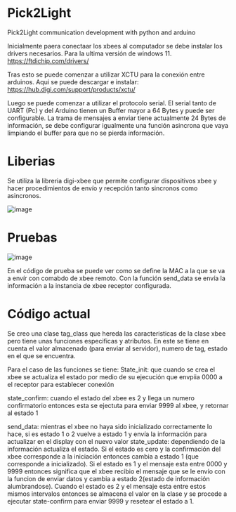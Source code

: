 # Pick2Light
Pick2Light communication development with python and arduino

Inicialmente paera conectaar los xbees al computador se debe instalar los drivers necesarios. Para la ultima versión de windows 11.
https://ftdichip.com/drivers/

Tras esto se puede comenzar a utilizar XCTU para la conexión entre arduinos. Aqui se puede descargar e instalar:
https://hub.digi.com/support/products/xctu/

Luego se puede comenzar a utilizar el protocolo serial. El serial tanto de UART (Pc) y del Arduino tienen un Buffer mayor a 64 Bytes y puede ser configurable.
La trama de mensajes a enviar tiene actualmente 24 Bytes de información, se debe configurar igualmente una función asincrona que vaya limpiando el buffer para que no se pierda información.

# Liberias
Se utiliza la libreria digi-xbee que permite configurar dispositivos xbee y hacer procedimientos de envío y recepción tanto sincronos como asincronos.

![image](https://user-images.githubusercontent.com/26825857/159137987-960b7cd8-227f-4801-98d5-3c7496b419e4.png)

# Pruebas
![image](https://user-images.githubusercontent.com/26825857/159138019-b44932cb-afd8-4037-a275-cf3338cf9c77.png)

En el código de prueba se puede ver como se define la MAC a la que se va a envír con comabdo de xbee remoto. Con la función send_data se envía la información a la instancia de xbee receptor configurada.

# Código actual
Se creo una clase tag_class que hereda las caracteristicas de la clase xbee pero tiene unas funciones especificas y atributos. En este se tiene en cuenta el valor almacenado (para enviar al servidor), numero de tag, estado en el que se encuentra.

Para el caso de las funciones se tiene:
  State_init: que cuando se crea el xbee se actualiza el estado por medio de su ejecución que envpiia 0000 a el receptor para establecer conexión
  
  state_confirm: cuando el estado del xbee es 2 y llega un numero confirmatorio entonces esta se ejectuta para enviar 9999 al xbee, y retornar al estado 1
  
  send_data: mientras el xbee no haya sido inicializado correctamente lo hace, si es estado 1 o 2 vuelve a estado 1 y envía la información para actualizar en el display con el nuevo valor
  state_update: dependiendo de la información actualiza el estado. 
    Si el estado es cero y la confirmación del xbee corresponde a la iniciación entonces cambia a estado 1 (que corresponde a inicializado). 
    Si el estado es 1 y el mensaje esta entre 0000 y 9999 entonces significa que el xbee recibio el mensaje que se le envío con la funcion de enviar datos y cambia a estado 2(estado de información alumbrandose).
    Cuando el estado es 2 y el mensaje esta entre estos mismos intervalos entonces se almacena el valor en la clase y se procede a ejecutar state-confirm para enviar 9999 y resetear el estado a 1.
